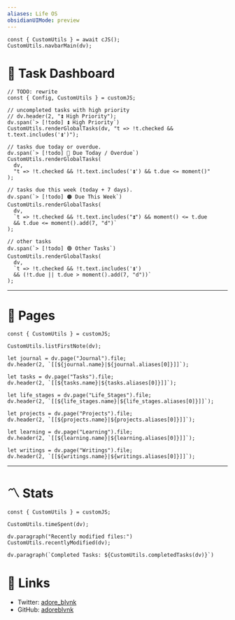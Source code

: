 ```yaml
---
aliases: Life OS
obsidianUIMode: preview
---
```

```dataviewjs
const { CustomUtils } = await cJS();
CustomUtils.navbarMain(dv);
```
# 📌 Task Dashboard
<!-- Task Dashboard: Each category is ordered by importance and does not show tasks shown in the previous category. -->
```dataviewjs
// TODO: rewrite
const { Config, CustomUtils } = customJS;

// uncompleted tasks with high priority
// dv.header(2, "⏫ High Priority");
dv.span(`> [!todo] ⏫ High Priority`)
CustomUtils.renderGlobalTasks(dv, "t => !t.checked && t.text.includes('⏫')");

// tasks due today or overdue.
dv.span(`> [!todo] 🔴 Due Today / Overdue`)
CustomUtils.renderGlobalTasks(
  dv,
  "t => !t.checked && !t.text.includes('⏫') && t.due <= moment()"
);

// tasks due this week (today + 7 days).
dv.span(`> [!todo] 🟠 Due This Week`)
CustomUtils.renderGlobalTasks(
  dv,
  `t => !t.checked && !t.text.includes("⏫") && moment() <= t.due
  && t.due <= moment().add(7, "d")`
);

// other tasks
dv.span(`> [!todo] 🟢 Other Tasks`)
CustomUtils.renderGlobalTasks(
  dv,
  `t => !t.checked && !t.text.includes('⏫')
  && (!t.due || t.due > moment().add(7, "d"))`
);
```
---
# 📄 Pages
<!-- Pages: Personal items. -->
```dataviewjs
const { CustomUtils } = customJS;

CustomUtils.listFirstNote(dv);

let journal = dv.page("Journal").file;
dv.header(2, `[[${journal.name}|${journal.aliases[0]}]]`);

let tasks = dv.page("Tasks").file;
dv.header(2, `[[${tasks.name}|${tasks.aliases[0]}]]`);

let life_stages = dv.page("Life_Stages").file;
dv.header(2, `[[${life_stages.name}|${life_stages.aliases[0]}]]`);

let projects = dv.page("Projects").file;
dv.header(2, `[[${projects.name}|${projects.aliases[0]}]]`);

let learning = dv.page("Learning").file;
dv.header(2, `[[${learning.name}|${learning.aliases[0]}]]`);

let writings = dv.page("Writings").file;
dv.header(2, `[[${writings.name}|${writings.aliases[0]}]]`);
```
---
# 〽️ Stats
```dataviewjs
const { CustomUtils } = customJS;

CustomUtils.timeSpent(dv);

dv.paragraph("Recently modified files:")
CustomUtils.recentlyModified(dv);

dv.paragraph(`Completed Tasks: ${CustomUtils.completedTasks(dv)}`)
```

# 🔗 Links
- Twitter: [adore_blvnk](https://twitter.com/adore_blvnk)
- GitHub: [adoreblvnk](https://github.com/adoreblvnk)
